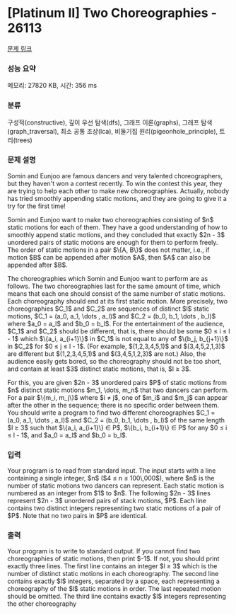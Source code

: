 # [Platinum II] Two Choreographies - 26113 

[문제 링크](https://www.acmicpc.net/problem/26113) 

### 성능 요약

메모리: 27820 KB, 시간: 356 ms

### 분류

구성적(constructive), 깊이 우선 탐색(dfs), 그래프 이론(graphs), 그래프 탐색(graph_traversal), 최소 공통 조상(lca), 비둘기집 원리(pigeonhole_principle), 트리(trees)

### 문제 설명

<p>Somin and Eunjoo are famous dancers and very talented choreographers, but they haven't won a contest recently. To win the contest this year, they are trying to help each other to make new choreographies. Actually, nobody has tried smoothly appending static motions, and they are going to give it a try for the first time!</p>

<p>Somin and Eunjoo want to make two choreographies consisting of $n$ static motions for each of them. They have a good understanding of how to smoothly append static motions, and they concluded that exactly $2n - 3$ unordered pairs of static motions are enough for them to perform freely. The order of static motions in a pair $\{A, B\}$ does not matter, i.e., if motion $B$ can be appended after motion $A$, then $A$ can also be appended after $B$.</p>

<p>The choreographies which Somin and Eunjoo want to perform are as follows. The two choreographies last for the same amount of time, which means that each one should consist of the same number of static motions. Each choreography should end at its first static motion. More precisely, two choreographies $C_1$ and $C_2$ are sequences of distinct $l$ static motions, $C_1 = (a_0, a_1, \dots , a_l)$ and $C_2 = (b_0, b_1, \dots , b_l)$ where $a_0 = a_l$ and $b_0 = b_l$. For the entertainment of the audience, $C_1$ and $C_2$ should be different, that is, there should be some $0 ≤ i ≤ l - 1$ which $\{a_i, a_{i+1}\}$ in $C_1$ is not equal to any of $\{b_j, b_{j+1}\}$ in $C_2$ for $0 ≤ j ≤ l - 1$. (For example, $(1,2,3,4,5,1)$ and $(3,4,5,2,1,3)$ are different but $(1,2,3,4,5,1)$ and $(3,4,5,1,2,3)$ are not.) Also, the audience easily gets bored, so the choreography should not be too short, and contain at least $3$ distinct static motions, that is, $l ≥ 3$.</p>

<p>For this, you are given $2n - 3$ unordered pairs $P$ of static motions from $n$ distinct static motions $m_1, \dots, m_n$ that two dancers can perform. For a pair $\{m_i, m_j\}$ where $i ≠ j$, one of $m_i$ and $m_j$ can appear after the other in the sequence; there is no specific order between them. You should write a program to find two different choreographies $C_1 = (a_0, a_1, \dots , a_l)$ and $C_2 = (b_0, b_1, \dots , b_l)$ of the same length $l ≥ 3$ such that $\{a_i, a_{i+1}\} ∈ P$, $\{b_i, b_{i+1}\} ∈ P$ for any $0 ≤ i ≤ l - 1$, and $a_0 = a_l$ and $b_0 = b_l$.</p>

### 입력 

 <p>Your program is to read from standard input. The input starts with a line containing a single integer, $n$ ($4 ≤ n ≤ 100\,000$), where $n$ is the number of static motions two dancers can represent. Each static motion is numbered as an integer from $1$ to $n$. The following $2n - 3$ lines represent $2n - 3$ unordered pairs of stack motions, $P$. Each line contains two distinct integers representing two static motions of a pair of $P$. Note that no two pairs in $P$ are identical.</p>

### 출력 

 <p>Your program is to write to standard output. If you cannot find two choreographies of static motions, then print $-1$. If not, you should print exactly three lines. The first line contains an integer $l ≥ 3$ which is the number of distinct static motions in each choreography. The second line contains exactly $l$ integers, separated by a space, each representing a choreography of the $l$ static motions in order. The last repeated motion should be omitted. The third line contains exactly $l$ integers representing the other choreography</p>

